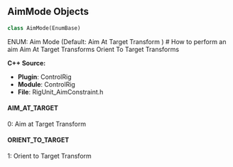 ## AimMode Objects

```python
class AimMode(EnumBase)
```

ENUM: Aim Mode (Default: Aim At Target Transform )  # How to perform an aim
Aim At Target Transforms
Orient To Target Transforms

**C++ Source:**

- **Plugin**: ControlRig
- **Module**: ControlRig
- **File**: RigUnit_AimConstraint.h

<a id="unreal.AimMode.AIM_AT_TARGET"></a>

#### AIM_AT_TARGET

0: Aim at Target Transform

<a id="unreal.AimMode.ORIENT_TO_TARGET"></a>

#### ORIENT_TO_TARGET

1: Orient to Target Transform

<a id="unreal.ApplyTransformMode"></a>